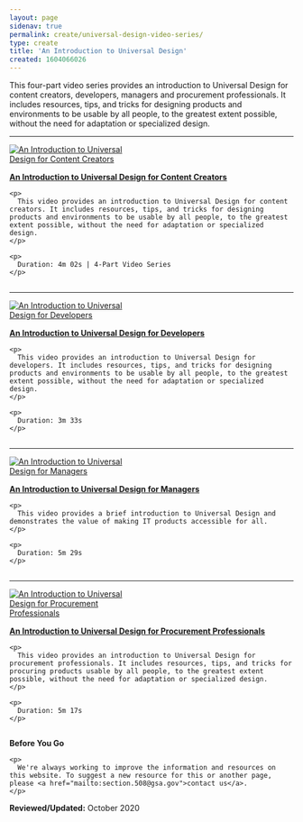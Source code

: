 ```yaml
---
layout: page
sidenav: true
permalink: create/universal-design-video-series/
type: create
title: 'An Introduction to Universal Design'
created: 1604066026
---
```


This four-part video series provides an introduction to Universal Design for content creators, developers, managers and procurement professionals. It includes resources, tips, and tricks for designing products and environments to be usable by all people, to the greatest extent possible, without the need for adaptation or specialized design.

* * *

<div class="row video-container clearfix" style="margin-bottom: 2em;">
  <div class="col-xs-12 col-md-3" style="margin-bottom: 15px;">
    <a href="https://www.youtube.com/watch?v=acKd-q2I3f0"><img src="/sites/default/files/ui-content.png" style="max-width: 230px;" alt="An Introduction to Universal Design for Content Creators" /></a>
  </div>
  
  <div class="col-xs-12 col-md-9">
    <p>
      <a href="https://www.youtube.com/watch?v=acKd-q2I3f0"><strong>An Introduction to Universal Design for Content Creators</strong></a>
    </p>
    
    <p>
      This video provides an introduction to Universal Design for content creators. It includes resources, tips, and tricks for designing products and environments to be usable by all people, to the greatest extent possible, without the need for adaptation or specialized design.
    </p>
    
    <p>
      Duration: 4m 02s | 4-Part Video Series
    </p>
  </div>
</div>

* * *

<div class="row video-container clearfix" style="margin-bottom: 2em;">
  <div class="col-xs-12 col-md-3" style="margin-bottom: 15px;">
    <a href="https://www.youtube.com/watch?v=ryfd3fmZHCY"><img src="/sites/default/files/ui-developers.png" style="max-width: 230px;" alt="An Introduction to Universal Design for Developers" /></a>
  </div>
  
  <div class="col-xs-12 col-md-9">
    <p>
      <a href="https://www.youtube.com/watch?v=ryfd3fmZHCY"><strong>An Introduction to Universal Design for Developers</strong></a>
    </p>
    
    <p>
      This video provides an introduction to Universal Design for developers. It includes resources, tips, and tricks for designing products and environments to be usable by all people, to the greatest extent possible, without the need for adaptation or specialized design.
    </p>
    
    <p>
      Duration: 3m 33s
    </p>
  </div>
</div>

* * *

<div class="row video-container clearfix" style="margin-bottom: 2em;">
  <div class="col-xs-12 col-md-3" style="margin-bottom: 15px;">
    <a href="https://www.youtube.com/watch?v=d1X5XSEErdY"><img src="/sites/default/files/ui-managers.png" style="max-width: 230px;" alt="An Introduction to Universal Design for Managers" /></a>
  </div>
  
  <div class="col-xs-12 col-md-9">
    <p>
      <a href="https://www.youtube.com/watch?v=d1X5XSEErdY"><strong>An Introduction to Universal Design for Managers</strong></a>
    </p>
    
    <p>
      This video provides a brief introduction to Universal Design and demonstrates the value of making IT products accessible for all.
    </p>
    
    <p>
      Duration: 5m 29s
    </p>
  </div>
</div>

* * *

<div class="row video-container clearfix" style="margin-bottom: 2em;">
  <div class="col-xs-12 col-md-3" style="margin-bottom: 15px;">
    <a href="https://www.youtube.com/watch?v=MD0XrzqML8Y"><img src="/sites/default/files/ui-procurement.png" style="max-width: 230px;" alt="An Introduction to Universal Design for Procurement Professionals" /></a>
  </div>
  
  <div class="col-xs-12 col-md-9">
    <p>
      <a href="https://www.youtube.com/watch?v=MD0XrzqML8Y"><strong>An Introduction to Universal Design for Procurement Professionals</strong></a>
    </p>
    
    <p>
      This video provides an introduction to Universal Design for procurement professionals. It includes resources, tips, and tricks for procuring products usable by all people, to the greatest extent possible, without the need for adaptation or specialized design.
    </p>
    
    <p>
      Duration: 5m 17s
    </p>
  </div>
</div>

<div class="panel panel-default" style="margin-top: 1.5em;">
  <div class="panel-body">
    <span class="text-large"><strong>Before You Go</strong></span> <br /> 
    
    <p>
      We're always working to improve the information and resources on this website. To suggest a new resource for this or another page, please <a href="mailto:section.508@gsa.gov">contact us</a>.
    </p>
  </div>
</div>

**Reviewed/Updated:** October 2020</p>